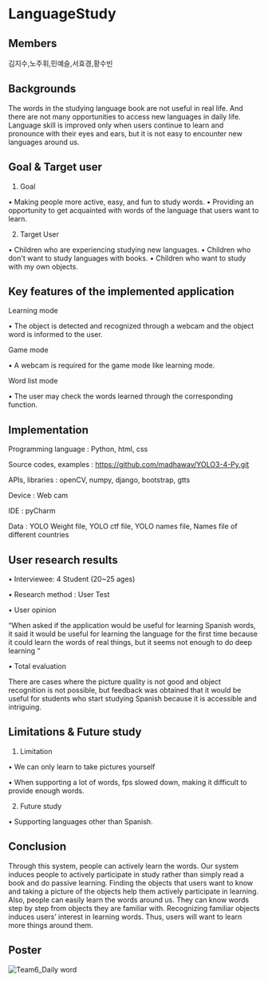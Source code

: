# LanguageStudy

## Members
김지수,노주휘,민예슬,서효경,황수빈

## Backgrounds
The words in the studying language book are not useful in real life. And there are not many opportunities to access new languages in daily life. Language skill is improved only when users continue to learn and pronounce with their eyes and ears, but it is not easy to encounter new languages around us.

## Goal & Target user

1) Goal

• Making people more active, easy, and fun to study words.
• Providing an opportunity to get acquainted with words of the language that users want to learn.


2) Target User

• Children who are experiencing studying new languages.
• Children who don't want to study languages with books.
• Children who want to study with my own objects.



## Key features of the implemented application

Learning mode

• The object is detected and recognized through a webcam and the object word is informed to the user.

Game mode

• A webcam is required for the game mode like learning mode.

Word list mode

• The user may check the words learned through the corresponding function.

## Implementation

Programming language : Python, html, css

Source codes, examples : https://github.com/madhawav/YOLO3-4-Py.git

APIs, libraries : openCV, numpy, django, bootstrap, gtts

Device : Web cam

IDE : pyCharm

Data : YOLO Weight file, YOLO ctf file, YOLO names file, Names file of different countries

## User research results

• Interviewee: 4 Student (20~25 ages) 

• Research method : User Test

• User opinion

“When asked if the application would be useful for learning Spanish words, it said it would be useful for learning the language for the first time because it could learn the words of real things, but it seems not enough to do deep learning “

• Total evaluation

There are cases where the picture quality is not good and
object recognition is not possible, but feedback was obtained that it would be useful for students who start studying Spanish because it is accessible and intriguing.


## Limitations & Future study
1) Limitation

• We can only learn to take pictures yourself

• When supporting a lot of words, fps slowed down, making it difficult to provide enough words.

2) Future study

• Supporting languages other than Spanish.


## Conclusion
Through this system, people can actively learn the words. Our system induces people to actively participate in study rather than simply read a book and do passive learning. Finding the objects that users want to know and taking a picture of the objects help them actively participate in learning. Also, people can easily learn the words around us. They can know words step by step from objects they are familiar with. Recognizing familiar objects induces users’ interest in learning words. Thus, users will want to learn more things around them.

## Poster

![Team6_Daily word](https://user-images.githubusercontent.com/63279356/171673702-c61ee81b-3178-4871-a146-536819e77f9c.png)


